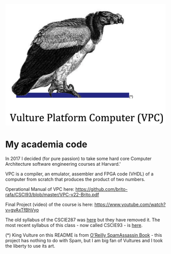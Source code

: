 
![alt text](https://github.com/brito-rafa/CSCI93/blob/master/VPC.png)


# My academia code

In 2017 I decided (for pure passion) to take some hard core Computer Architecture software engineering courses at Harvard.'

VPC is a compiler, an emulator, assembler and FPGA code (VHDL) of a computer from scratch that produces the product of two numbers.

Operational Manual of VPC here:
https://github.com/brito-rafa/CSCI93/blob/master/VPC-v22-Brito.pdf

Final Project (video) of the course is here:
https://www.youtube.com/watch?v=gvAxTfBhVyo

The old syllabus of the CSCIE287 was [here](http://sites.fas.harvard.edu/~cscie287/fall2017/index.html) but they have removed it.
The most recent syllabus of this class - now called CSCIE93 - is [here](https://cscie93.dce.harvard.edu/spring2020/index.html).

(*) King Vulture on this README is from [O'Reilly SpamAssassin Book](https://www.oreilly.com/library/view/spamassassin/0596007078/) - this project has nothing to do with Spam, but I am big fan of Vultures and I took the liberty to use its art.


